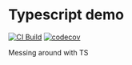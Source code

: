 # Typescript demo

[![CI Build](https://github.com/sam-glendenning/Typescript-demo/actions/workflows/ci-build.yml/badge.svg)](https://github.com/sam-glendenning/Typescript-demo/actions/workflows/ci-build.yml) [![codecov](https://codecov.io/gh/sam-glendenning/Typescript-demo/branch/master/graph/badge.svg?token=5RYD4IZWLO)](https://codecov.io/gh/sam-glendenning/Typescript-demo)

Messing around with TS
